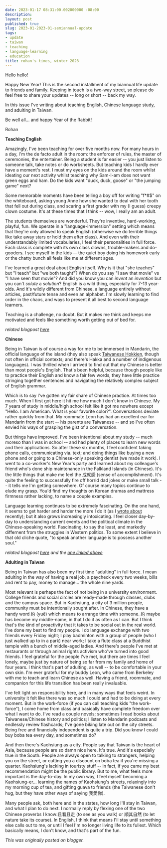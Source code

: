 ```yaml
---
date: 2023-01-17 08:31:00.002000000 -08:00
description:
layout: post
published: true
slug: 2023-01-2023-01-semiannual-update
tags:
- update
- taiwan
- teaching
- language-learning
- education
title: rohan's times, winter 2023
---
```

Hello hello!

Happy New Year! This is the second installment of my biannual life update to friends and family. Keeping in touch is a two-way street, so please do feel free to share your updates -- long or short -- back my way.

In this issue I've writing about teaching English, Chinese language study, and adulting in Taiwan.

Be well all... and happy Year of the Rabbit!

Rohan

**Teaching English**

Amazingly, I've been teaching for over five months now. For many hours in a day, I'm the de facto adult in the room: the enforcer of rules, the master of ceremonies, the entertainer. Being a student is far easier -- you just listen to someone talk, take notes or do worksheets. But teaching kids I hardly ever have a moment's rest. I must my eyes on the kids around the room whilst ideating our next activity whilst teaching why Sam-I-am does not want green eggs and ham. Do the kids want "duck, duck, goose" or "the jumping game" next?  


Some memorable moments have been telling a boy off for writing "f\*#$" on the whiteboard, asking young Anne how she wanted to deal with her tooth that fell out during class, and scaring a first grader with my (I guess) creepy clown costume. It's at these times that I think -- wow, I really am an adult.  


The students themselves are wonderful. They're inventive,
hard-working, playful, fun. We operate in a "language-immersion" setting
which means that they're only allowed to speak English (otherwise we do
terrible things like take away stars or hold them after class). And
even with their understandably limited vocabularies, I feel their
personalities in full force. Each class is complete with its own class clowns, trouble-makers and do-gooders. I see myself in the kids -- the quiet boy doing his homework early or the chatty bunch all feels like me at different ages.  


I've learned a great deal about English itself. Why is it that "she teaches" but "I teach" but "we both taught"? When do you say "I saw that movie" vs "I have seen that movie"? And did you know you can *invent* an *invention* but you can't *solute* a *solution*? English is a wild thing, especially for 7-13 year-olds. And it's wildly different from Chinese, a language entirely without articles, past/future tense and even an alphabet. I'm slowly learning to find order in the chaos, and ways to present it all best to second language learners.

Teaching is a challenge, no doubt. But it makes me think and keeps me motivated and feels like something worth getting out of bed for.

*related blogpost [here](https://www.rohanprasad.org/blog/2022/2022-08-one-month-later-in-taiwan/)*   


**Chinese**

Being in Taiwan is of course a way for me to be immersed in Mandarin, the official language of the island (they also speak [Taiwanese Hokkien](https://en.wikipedia.org/wiki/Taiwanese_Hokkien), though not often in official contexts; and there's Hakka and a number of indigenous languages). I was thrilled when I arrived to find out that my Chinese is better than most people's English. That's been helpful, because though people like to practice their English and know a fair few words, they have little practice stringing together sentences and navigating the relatively complex subject of English grammar.

Which is to say I've gotten my fair share of Chinese practice. At times too much. When I first got here it hit me how much I don't know in Chinese. My 7 years of study in middle/high school felt like it got me nowhere except "Hello. I am American. What is your favorite color?". Conversations deviate rather quickly from that. My roommate Leon has had an excellent ear for Mandarin from the start -- his parents are Taiwanese -- and so I've often envied his ways of grasping the gist of a conversation.  


But things have improved. I've been intentional about my study -- much moreso than I was in school
-- and had plenty of places to learn new words and their applications. So after these six months, I feel confident taking phone calls, communicating via. text; and doing things like buying a new phone and or going to a Chinese-only speaking dentist (we made it work). I went to a co-worker's New Year's party and learned about my colleague's friend who's done ship maintenance in the Falkland Islands (in Chinese). It's the little things that make me feel the 成就感 (sense of accomplishment). It's quite the feeling to successfully fire off horrid dad jokes or make small talk -- it tells me I'm getting somewhere. Of course many topics continue to elude my grasp. You'd find my thoughts on Korean dramas and mattress firmness rather lacking, to name a couple examples.   


Language learning continues to be extremely fascinating. On the one hand, it seems to get harder and harder the more I do it (as I [wrote about](https://www.rohanprasad.org/blog/2023/2023-01-swimming-with-fishes-or-my-english-is/) recently); but it also grows increasingly intoxicating. I feel closer day-by-day to understanding current events and the political climate in the Chinese-speaking world. Fascinating, to say the least, and markedly differnent from the struggles in Western politics. To some extent I believe in that old cliche quote, "to speak another language is to possess another soul."  


*related blogpost [here](https://www.rohanprasad.org/blog/2022/2022-11-language-learning-just-two-cents/) and the [one linked above](https://www.rohanprasad.org/blog/2023/2023-01-swimming-with-fishes-or-my-english-is/)*  


**Adulting in Taiwan**

Being in Taiwan has also been my first time "adulting" in full force. I mean adulting in the way of having a real job, a paycheck every two weeks, bills and rent to pay, money to manage... the whole nine yards.

Most relevant is perhaps the fact of not being in a university environment. College friends and social circles are ready-made through classes, clubs and the campus space. But in Kaohsiung, a city of 3 million people, community must be intentionally sought after. In Chinese, they have a handy word 約 (yuē) which means to arrange time with someone. 約 maybe has become my middle-name, in that I do it as often as I can. But I think that's the kind of proactivity that it takes to be social out in the real world. I've done my best to find my people. I do language exchange with two friends every Friday night; I play badminton with a group of people (who I just walked up to in a park) near work; I take a flute class at a Buddhist temple with a bunch of middle-aged ladies. And there's people I've met at restaurants or through animal rights activism who've turned into good friends. I feel grateful for the people I've met, but there are times I feel lonely, maybe just by nature of being so far from my family and home of four years. I think that's part of adulting, as well -- to be comfortable in your own skin. I'm ever grateful for my buddy Leon, who came from Berkeley with me to teach and learn Chinese as well. Having a friend, roommate, and companion for this life transition has been really invaluable.

I've felt light on responsibility here, and in many ways that feels weird. In university it felt like there was so much I could and had to be doing at every moment. But in the work-force (if you can call teaching kids "the work-force"), I come home from class and basically have complete freedom over what I want to do. I've read a couple novels; sometimes I read books about Taiwanese/Chinese history and politics; I listen to Mandarin podcasts and endlessly review flashcards; I've gone biking late out on the city streets. Being free and financially independent is quite a trip. Did you know I could buy boba tea every day, and sometimes do?   


And then there's Kaohsiung as a city. People say that Taiwan is the heart of Asia, because people are so damn nice here. It's true. And it's especially true in the South. People are always open to talking to strangers, helping you on the street, or cutting you a discount on boba tea if you're missing a quarter. Kaohsiung's lacking in touristy stuff -- in fact, if you came my best recommendation might be the public library. But to me, what feels more important is the day-to-day. In my own way, I feel myself becoming a Kaohsiung-er... learning the names of Kaohsiung's streets, relaxingly into my morning cup of tea, and gifting guava to friends (the Taiwanese don't hug, but they have other ways of saying 我愛你).   


Many people ask, both here and in the states, how long I'll stay in Taiwan, and what I plan to do next. I normally reply by flexing one of the two Chinese proverbs I know:且看且走 (to see as you walk) or 順其自然 (to let nature take its course). In English, I think that means I'll stay until something else calls out to me, or until I feel I'm no longer living life to its fullest. Which basically means, I don't know, and that's part of the fun.

*This was originally posted on blogger.*
